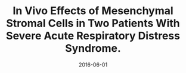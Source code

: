 ---
link: https://dx.doi.org/10.5966/sctm.2015-0021erratum
journal: Stem cells translational medicine
title: In Vivo Effects of Mesenchymal Stromal Cells in Two Patients With Severe Acute Respiratory Distress Syndrome.
date: 2016-06-01
authors: Simonson, OE, Mougiakakos, D, Heldring, N, Bassi, G, Johansson, HJ, Dalén, M, Jitschin, R, Rodin, S, Corbascio, M, El Andaloussi, S, Wiklander, OP, Nordin, JZ, Skog, J, Romain, C, Koestler, T, Hellgren-Johansson, L, Schiller, P, Joachimsson, PO, Hägglund, H, Mattsson, M, Lehtiö, J, Faridani, OR, Sandberg, R, Korsgren, O, Krampera, M, Weiss, DJ, Grinnemo, KH, Le Blanc, K
---